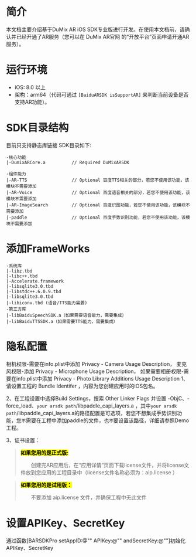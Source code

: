 # 简介
本文档主要介绍基于DuMix AR iOS SDK专业版进行开发。在使用本文档前，请确认并已经开通了AR服务（您可以在 DuMix AR官网 的“开放平台”页面申请开通AR服务）。
# 运行环境
- iOS: 8.0 以上
- 架构：arm64（代码可通过 `[BaiduARSDK isSupportAR]` 来判断当前设备是否支持AR功能）。
# SDK目录结构
目前只支持静态库链接
SDK目录如下:

```
-核心功能
|-DumixARCore.a          // Required DuMixARSDK

-组件能力
|-AR-TTS                 // Optional 百度TTS相关的部分，若您不使用该功能，该模块不需要添加
|-AR-Voice               // Optional 百度语音相关的部分，若您不使用该功能，该模块不需要添加
|-AR-ImageSearch         // Optional 百度识图功能，若您不使用该功能，该模块不需要添加
|-paddle                 // Optional 百度手势识别功能，若您不使用该功能，该模块不需要添加
```
# 添加FrameWorks
```
-系统库
|-libz.tbd
|-libc++.tbd
|-Accelerate.framework
|-libsqlite3.0.tbd 
|-libstdc++.6.0.9.tbd        
|-libsqlite3.0.tbd
|-libiconv.tbd (语音/TTS能力需要)
-第三方库
|-libBaiduSpeechSDK.a（如果需要语音能力，需要集成）
|-libBaiduTTSSDK.a（如果需要TTS能力，需要集成）
```
# 隐私配置
相机权限-需要在info.plist中添加 Privacy - Camera Usage Description，
麦克风权限-添加 Privacy - Microphone Usage Description，
如果需要相册权限-需要在info.plist中添加 Privacy - Photo Library Additions Usage Description
1、请设置工程的 Bundle Identifer ，内容为您创建应用时的iOS包名。

2、在工程设置中选择Build Settings，搜索 Other Linker Flags  并设置 -ObjC、-force_load、`your arsdk path`/libpaddle_capi_layers.a ，其中`your arsdk path`/libpaddle_capi_layers.a的路径配置是可选项，若您不想集成手势识别功能，您`不`需要在工程中添加paddle的文件，也`不`要设置该路径，详细请参照Demo工程。

3、证书设置：
 
> <mark>**如果您用的是正式版:**</mark>
> 
>&ensp;&ensp;&ensp;&ensp;创建完AR应用后，在“应用详情”页面下载license文件，并将license文件放到您应用的工程目录中（license文件名称必须为：aip.license ）

> <mark>**如果您用的是试用版：**</mark>
> 
> &ensp;&ensp;&ensp;&ensp;不要添加 aip.license 文件，并确保工程中无此文件

# 设置APIKey、SecretKey
通过函数[BARSDKPro setAppID:@"" APIKey:@"" andSecretKey:@""]初始化APIKey、SecretKey





